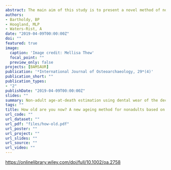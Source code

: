 ```yaml
---
abstract: The main aim of this study is to present a novel method of nonadult (ca. 1–19 years) age‐at‐death estimation using the dental wear of deciduous, mixed deciduous‐permanent, and permanent dentitions, including the incisors, canines, premolars, and first and second molars. The stage‐based method is derived from degrees of dental wear in known‐age (n = 39) and estimated‐age (n = 11) nonadults containing 951 teeth from the predominately 19th century cemetery of Middenbeemster, The Netherlands. The need for such a method is warranted in cases where dental development and/or eruption cannot be assessed for age‐at‐death estimation. As well, by establishing a baseline for normal age‐related nonadult tooth wear, users may better document wear that could be due to extramasticatory behaviours. The regression analysis reveals a strong quadratic correlation—F(2, 47) = 555.1, p < .001, R2 = .95, standard error of the estimate = 1.14, residual sum of squares (RSS) = 68.89, predicted residual error sum of squares (PRESS) = 77.67—between age and wear and multivariate adaptive regression splines (R2 = .95, generalised cross validation = 1.67, RSS = 67.68, PRESS = 89.34), which are used to develop an R‐package that users may employ to estimate age‐at‐death from dental wear. The accuracy of this method (78–98%) is evaluated using leave‐one‐out cross‐validation. Analyses of males versus females, deciduous versus permanent, upper versus lower, and anterior versus posterior teeth revealed no apparent reason to warrant separate methods for these groups of separated dentitions. This method fills a disciplinary gap in the understudied area of deciduous and nonadult dental wear and hopes to stimulate much future research. With the R‐package, we also provide the foundation and framework for the development of additional reference populations across different spatiotemporal contexts, to make the method more widely applicable.
authors:
- Bartholdy, BP
- Hoogland, MLP
- Waters-Rist, A
date: "2019-04-09T00:00:00Z"
doi: ""
featured: true
image:
  caption: 'Image credit: Mellisa Thew'
  focal_point: ""
  preview_only: false
projects: [BAMSAUR]
publication: '*International Journal of Osteoarchaeology, 29*(4)'
publication_short: ""
publication_types:
- "2"
publishDate: "2019-04-09T00:00:00Z"
slides: ""
summary: Non-adult age-at-death estimation using dental wear of the deciduous and permanent dentition.
tags: ""
title: How old are you now? A new ageing method for nonadults based on dental wear
url_code: ""
url_dataset: ""
url_pdf: "files/how-old.pdf"
url_poster: ""
url_project: ""
url_slides: ""
url_source: ""
url_video: ""
---
```

https://onlinelibrary.wiley.com/doi/full/10.1002/oa.2758